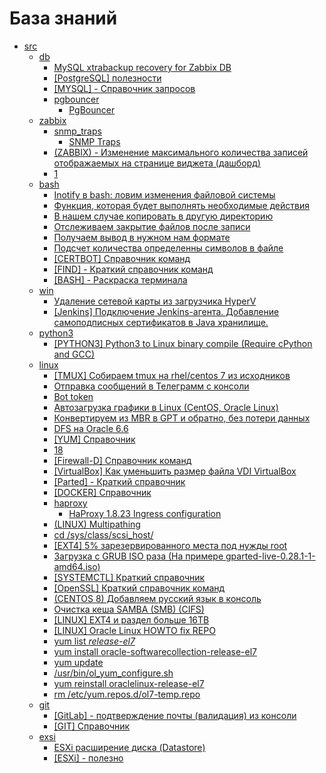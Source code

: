 # База знаний # 
* [src](src) 
    * [db](src/db) 
        * [MySQL xtrabackup recovery for Zabbix DB](src/db/3.md) 
        * [[PostgreSQL] полезности](src/db/2.md) 
        * [[MYSQL] - Справочник запросов](src/db/1.md) 
        * [pgbouncer](src/db/pgbouncer) 
            * [PgBouncer](src/db/pgbouncer/readme.md) 
    * [zabbix](src/zabbix) 
        * [snmp_traps](src/zabbix/snmp_traps) 
            * [SNMP Traps](src/zabbix/snmp_traps/readme.md) 
        * [(ZABBIX) - Изменение максимального количества записей отображаемых на странице виджета (дашборд)](src/zabbix/1.md) 
        * [1](src/zabbix/1) 
    * [bash](src/bash) 
        * [Inotify в bash: ловим изменения файловой системы](src/bash/4.md) 
        * [Функция, которая будет выполнять необходимые действия](src/bash/4.md) 
        * [В нашем случае копировать в другую директорию](src/bash/4.md) 
        * [Отслеживаем закрытие файлов после записи](src/bash/4.md) 
        * [Получаем вывод в нужном нам формате](src/bash/4.md) 
        * [Подсчет количества определенны символов в файле](src/bash/3.md) 
        * [[CERTBOT] Справочник команд](src/bash/5.md) 
        * [[FIND] - Краткий справочник команд](src/bash/2.md) 
        * [[BASH] - Раскраска терминала](src/bash/1.md) 
    * [win](src/win) 
        * [Удаление сетевой карты из загрузчика HyperV](src/win/2.md) 
        * [[Jenkins] Подключение Jenkins-агента. Добавление самоподписных сертификатов в Java хранилище.](src/win/1.md) 
    * [python3](src/python3) 
        * [[PYTHON3] Python3 to Linux binary compile (Require cPython and GCC)](src/python3/1.md) 
    * [linux](src/linux) 
        * [[TMUX] Собираем tmux на rhel/centos 7 из исходников](src/linux/16.md) 
        * [Отправка сообщений в Телеграмм с консоли](src/linux/19.md) 
        * [Bot token](src/linux/19.md) 
        * [Автозагрузка графики в Linux (CentOS, Oracle Linux)](src/linux/12.md) 
        * [Конвертируем из MBR в GPT и обратно, без потери данных](src/linux/4.md) 
        * [DFS на Oracle 6.6](src/linux/6.md) 
        * [[YUM] Справочник](src/linux/17.md) 
        * [18](src/linux/18) 
        * [[Firewall-D] Справочник команд](src/linux/18.md) 
        * [[VirtualBox] Как уменьшить размер файла VDI VirtualBox](src/linux/14.md) 
        * [[Parted] - Краткий справочник](src/linux/7.md) 
        * [[DOCKER] Справочник](src/linux/15.md) 
        * [haproxy](src/linux/haproxy) 
            * [HaProxy 1.8.23 Ingress configuration](src/linux/haproxy/haproxy_ingress_conf.md) 
        * [(LINUX) Multipathing](src/linux/3.md) 
        * [cd /sys/class/scsi\_host/](src/linux/3.md) 
        * [[EXT4] 5% зарезервированного места под нужды root](src/linux/10.md) 
        * [Загрузка с GRUB ISO раза (На примере gparted-live-0.28.1-1-amd64.iso)](src/linux/5.md) 
        * [[SYSTEMCTL] Краткий справочник](src/linux/11.md) 
        * [[OpenSSL] Краткий справочник команд](src/linux/9.md) 
        * [(CENTOS 8) Добавляем русский язык в консоль](src/linux/8.md) 
        * [Очистка кеша SAMBA (SMB) (CIFS)](src/linux/13.md) 
        * [[LINUX] EXT4 и раздел больше 16TB](src/linux/2.md) 
        * [[LINUX] Oracle Linux HOWTO fix REPO](src/linux/1.md) 
        * [yum list *release-el7*](src/linux/1.md) 
        * [yum install oracle-softwarecollection-release-el7](src/linux/1.md) 
        * [yum update](src/linux/1.md) 
        * [/usr/bin/ol_yum_configure.sh](src/linux/1.md) 
        * [yum reinstall oraclelinux-release-el7](src/linux/1.md) 
        * [rm /etc/yum.repos.d/ol7-temp.repo](src/linux/1.md) 
    * [git](src/git) 
        * [[GitLab] - подтверждение почты (валидация) из консоли](src/git/2.md) 
        * [[GIT] Справочник](src/git/1.md) 
    * [exsi](src/exsi) 
        * [ESXi расширение диска (Datastore)](src/exsi/2.md) 
        * [[ESXi] - полезно](src/exsi/1.md) 
